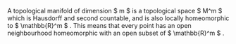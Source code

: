 A topological manifold of dimension $ m $ is a topological space $ M^m $
which is Hausdorff and second countable, and is also locally
homeomorphic to $  \mathbb{R}^m $ . This means that every point has an
open neighbourhood homeomorphic with an open subset of $  \mathbb{R}^m $
.
